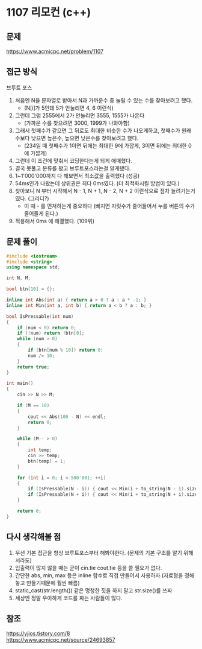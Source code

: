# 1107 리모컨 (c++)

## 문제
https://www.acmicpc.net/problem/1107

## 접근 방식
브루트 포스
1. 처음엔 N을 문자열로 받아서 N과 가까운수 중 눌릴 수 있는 수를 찾아보려고 했다.   
    * (N[i]가 5인데 5가 안눌리면 4, 6 이런식)
2. 그런데 그럼 2555에서 2가 안눌리면 3555, 1555가 나온다
    * (가까운 수를 찾으려면 3000, 1999가 나와야함)
3. 그래서 첫째수가 같으면 그 뒤로도 최대한 비슷한 수가 나오게하고, 첫째수가 원래수보다 낮으면 높은수, 높으면 낮은수를 찾아보려고 했다.
    * (234일 때 첫째수가 1이면 뒤에는 최대한 9에 가깝게, 3이면 뒤에는 최대한 0에 가깝게)
4. 그런데 이 조건에 맞춰서 코딩한다는게 되게 애매했다.
5. 결국 못풀고 분류를 봤고 브루트포스라는걸 알게됐다.
6. 1~1'000'000까지 다 해보면서 최소값을 출력했다 (성공)
7. 54ms인가 나왔는데 상위권은 죄다 0ms였다. (더 최적화시킬 방법이 있다.)
8. 찾아보니 N 부터 시작해서 N - 1, N + 1, N - 2, N + 2 이런식으로 점차 늘려가는거였다. (그리디?)
    * 이 때 - 를 먼저하는게 중요하다 (빠지면 자릿수가 줄어들어서 누를 버튼의 수가 줄어들게 된다.)
9. 적용해서 0ms 에 해결했다. (109위)

## 문제 풀이
```c++
#include <iostream>
#include <string>
using namespace std;

int N, M;

bool btn[10] = {};

inline int Abs(int a) { return a > 0 ? a : a * -1; }
inline int Min(int a, int b) { return a < b ? a : b; }

bool IsPressable(int num)
{
	if (num < 0) return 0;
	if (!num) return !btn[0];
	while (num > 0)
	{
		if (btn[num % 10]) return 0;
		num /= 10;
	}
	return true;
}

int main()
{
	cin >> N >> M;

	if (M == 10)
	{
		cout << Abs(100 - N) << endl;
		return 0;
	}

	while (M-- > 0)
	{
		int temp;
		cin >> temp;
		btn[temp] = 1;
	}

	for (int i = 0; i < 500'001; ++i)
	{
		if (IsPressable(N - i)) { cout << Min(i + to_string(N - i).size(), Abs(100 - N)) << endl; break; }
		if (IsPressable(N + i)) { cout << Min(i + to_string(N + i).size(), Abs(100 - N)) << endl; break; }
	}

	return 0;
}
```

## 다시 생각해볼 점
1. 우선 기본 접근을 항상 브루트포스부터 해봐야한다. (문제의 기본 구조를 알기 위해서라도)
2. 입출력이 많지 않을 때는 굳이 cin.tie cout.tie 등을 쓸 필요가 없다.
3. 간단한 abs, min, max 등은 inline 함수로 직접 만들어서 사용하자 (자료형을 정해놓고 만들기때문에 훨씬 빠름)
4. static_cast<int>(str.length()) 같은 멍청한 짓을 하지 말고 str.size()를 쓰짜
5. 세상엔 정말 우아하게 코드를 짜는 사람들이 많다.

## 참조
https://yjios.tistory.com/8   
https://www.acmicpc.net/source/24693857